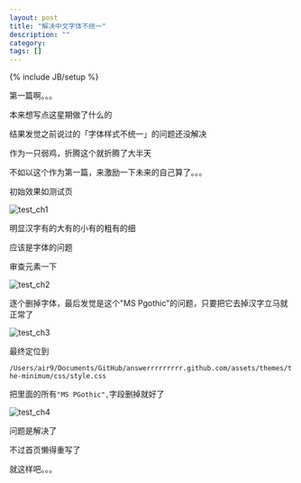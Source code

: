 ```yaml
---
layout: post
title: "解决中文字体不统一"
description: ""
category: 
tags: []
---
```

{% include JB/setup %}

第一篇啊。。。

本来想写点这星期做了什么的

结果发觉之前说过的「字体样式不统一」的问题还没解决

作为一只弱鸡，折腾这个就折腾了大半天

不如以这个作为第一篇，来激励一下未来的自己算了。。。

初始效果如测试页

![test_ch1](https://github.com/answerrrrrrrrr/Res/raw/master/Blog/2015-09-23-font_ch/test_ch1.jpg)

明显汉字有的大有的小有的粗有的细

应该是字体的问题

审查元素一下

![test_ch2](https://github.com/answerrrrrrrrr/Res/raw/master/Blog/2015-09-23-font_ch/test_ch2.jpg)

逐个删掉字体，最后发觉是这个"MS Pgothic"的问题，只要把它去掉汉字立马就正常了

![test_ch3](https://github.com/answerrrrrrrrr/Res/raw/master/Blog/2015-09-23-font_ch/test_ch3.jpg)

最终定位到

```/Users/air9/Documents/GitHub/answerrrrrrrrr.github.com/assets/themes/the-minimum/css/style.css```

把里面的所有```"MS PGothic",```字段删掉就好了

![test_ch4](https://github.com/answerrrrrrrrr/Res/raw/master/Blog/2015-09-23-font_ch/test_ch4.jpg)

问题是解决了

不过首页懒得重写了

就这样吧。。。
















